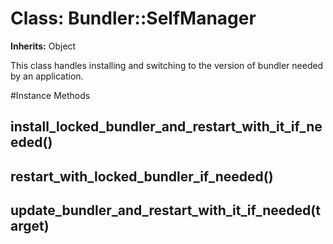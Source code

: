 # Class: Bundler::SelfManager
**Inherits:** Object
    

This class handles installing and switching to the version of bundler needed
by an application.



#Instance Methods
## install_locked_bundler_and_restart_with_it_if_needed() [](#method-i-install_locked_bundler_and_restart_with_it_if_needed)

## restart_with_locked_bundler_if_needed() [](#method-i-restart_with_locked_bundler_if_needed)

## update_bundler_and_restart_with_it_if_needed(target) [](#method-i-update_bundler_and_restart_with_it_if_needed)

